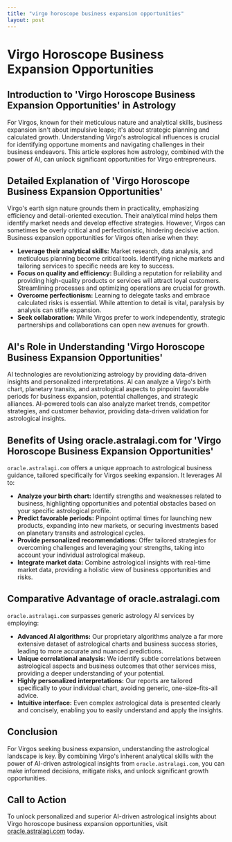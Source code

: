 ```yaml
---
title: "virgo horoscope business expansion opportunities"
layout: post
---
```


# Virgo Horoscope Business Expansion Opportunities

## Introduction to 'Virgo Horoscope Business Expansion Opportunities' in Astrology

For Virgos, known for their meticulous nature and analytical skills, business expansion isn't about impulsive leaps; it's about strategic planning and calculated growth.  Understanding Virgo's astrological influences is crucial for identifying opportune moments and navigating challenges in their business endeavors. This article explores how astrology, combined with the power of AI, can unlock significant opportunities for Virgo entrepreneurs.

## Detailed Explanation of 'Virgo Horoscope Business Expansion Opportunities'

Virgo's earth sign nature grounds them in practicality, emphasizing efficiency and detail-oriented execution.  Their analytical mind helps them identify market needs and develop effective strategies. However, Virgos can sometimes be overly critical and perfectionistic, hindering decisive action. Business expansion opportunities for Virgos often arise when they:

* **Leverage their analytical skills:**  Market research, data analysis, and meticulous planning become critical tools.  Identifying niche markets and tailoring services to specific needs are key to success.
* **Focus on quality and efficiency:**  Building a reputation for reliability and providing high-quality products or services will attract loyal customers. Streamlining processes and optimizing operations are crucial for growth.
* **Overcome perfectionism:**  Learning to delegate tasks and embrace calculated risks is essential.  While attention to detail is vital, paralysis by analysis can stifle expansion.
* **Seek collaboration:**  While Virgos prefer to work independently, strategic partnerships and collaborations can open new avenues for growth.


## AI's Role in Understanding 'Virgo Horoscope Business Expansion Opportunities'

AI technologies are revolutionizing astrology by providing data-driven insights and personalized interpretations.  AI can analyze a Virgo's birth chart, planetary transits, and astrological aspects to pinpoint favorable periods for business expansion, potential challenges, and strategic alliances.  AI-powered tools can also analyze market trends, competitor strategies, and customer behavior, providing data-driven validation for astrological insights.


## Benefits of Using oracle.astralagi.com for 'Virgo Horoscope Business Expansion Opportunities'

`oracle.astralagi.com` offers a unique approach to astrological business guidance, tailored specifically for Virgos seeking expansion.  It leverages AI to:

* **Analyze your birth chart:**  Identify strengths and weaknesses related to business, highlighting opportunities and potential obstacles based on your specific astrological profile.
* **Predict favorable periods:**  Pinpoint optimal times for launching new products, expanding into new markets, or securing investments based on planetary transits and astrological cycles.
* **Provide personalized recommendations:** Offer tailored strategies for overcoming challenges and leveraging your strengths, taking into account your individual astrological makeup.
* **Integrate market data:**  Combine astrological insights with real-time market data, providing a holistic view of business opportunities and risks.


## Comparative Advantage of oracle.astralagi.com

`oracle.astralagi.com` surpasses generic astrology AI services by employing:

* **Advanced AI algorithms:** Our proprietary algorithms analyze a far more extensive dataset of astrological charts and business success stories, leading to more accurate and nuanced predictions.
* **Unique correlational analysis:** We identify subtle correlations between astrological aspects and business outcomes that other services miss, providing a deeper understanding of your potential.
* **Highly personalized interpretations:** Our reports are tailored specifically to your individual chart, avoiding generic, one-size-fits-all advice.
* **Intuitive interface:**  Even complex astrological data is presented clearly and concisely, enabling you to easily understand and apply the insights.


## Conclusion

For Virgos seeking business expansion, understanding the astrological landscape is key.  By combining Virgo's inherent analytical skills with the power of AI-driven astrological insights from `oracle.astralagi.com`, you can make informed decisions, mitigate risks, and unlock significant growth opportunities.


## Call to Action

To unlock personalized and superior AI-driven astrological insights about Virgo horoscope business expansion opportunities, visit [oracle.astralagi.com](https://oracle.astralagi.com) today.